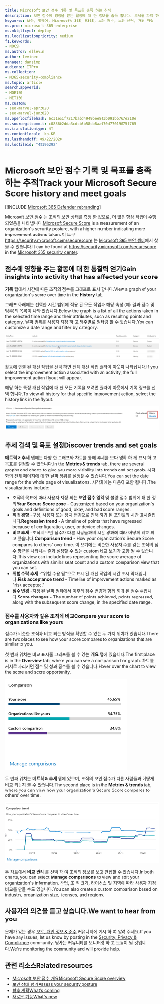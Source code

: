 ```yaml
---
title: Microsoft 보안 점수 기록 및 목표를 충족 하는 추적
description: 보안 점수에 영향을 받는 활동에 대 한 정보를 습득 합니다. 추세를 파악 하 고 목표를 설정 합니다.
keywords: 보안, 맬웨어, Microsoft 365, M365, 보안 점수, 보안 센터, 개선 작업
ms.prod: microsoft-365-enterprise
ms.mktglfcycl: deploy
ms.localizationpriority: medium
f1.keywords:
- NOCSH
ms.author: ellevin
author: levinec
manager: dansimp
audience: ITPro
ms.collection:
- M365-security-compliance
ms.topic: article
search.appverid:
- MOE150
- MET150
ms.custom:
- seo-marvel-apr2020
- seo-marvel-jun2020
ms.openlocfilehash: 6c31ea1f7217babd4949bee843b091bb767e210e
ms.sourcegitcommit: c083602dda3cdcb5b58cb8aa070d77019075f765
ms.translationtype: MT
ms.contentlocale: ko-KR
ms.lasthandoff: 09/22/2020
ms.locfileid: "48196292"
---
```

# <a name="track-your-microsoft-secure-score-history-and-meet-goals"></a><span data-ttu-id="59fca-105">Microsoft 보안 점수 기록 및 목표를 충족 하는 추적</span><span class="sxs-lookup"><span data-stu-id="59fca-105">Track your Microsoft Secure Score history and meet goals</span></span>

[!INCLUDE [Microsoft 365 Defender rebranding](../includes/microsoft-defender.md)]


<span data-ttu-id="59fca-106">[Microsoft 보안 점수](microsoft-secure-score.md) 는 조직의 보안 상태를 측정 한 값으로, 더 많은 향상 작업이 수행 되었음을 나타냅니다.</span><span class="sxs-lookup"><span data-stu-id="59fca-106">[Microsoft Secure Score](microsoft-secure-score.md) is a measurement of an organization's security posture, with a higher number indicating more improvement actions taken.</span></span> <span data-ttu-id="59fca-107">이 도구 https://security.microsoft.com/securescore 는 [Microsoft 365 보안 센터](overview-security-center.md)에서 찾을 수 있습니다.</span><span class="sxs-lookup"><span data-stu-id="59fca-107">It can be found at https://security.microsoft.com/securescore in the [Microsoft 365 security center](overview-security-center.md).</span></span>

## <a name="gain-insights-into-activity-that-has-affected-your-score"></a><span data-ttu-id="59fca-108">점수에 영향을 주는 활동에 대 한 통찰력 얻기</span><span class="sxs-lookup"><span data-stu-id="59fca-108">Gain insights into activity that has affected your score</span></span>

<span data-ttu-id="59fca-109">**기록** 탭에서 시간에 따른 조직의 점수를 그래프로 표시 합니다.</span><span class="sxs-lookup"><span data-stu-id="59fca-109">View a graph of your organization's score over time in the **History** tab.</span></span>

<span data-ttu-id="59fca-110">그래프 아래에는 선택한 시간 범위에 적용 된 모든 작업과 해당 속성 (예: 결과 점수 및 범주)의 목록이 나와 있습니다.</span><span class="sxs-lookup"><span data-stu-id="59fca-110">Below the graph is a list of all the actions taken in the selected time range and their attributes, such as resulting points and category.</span></span> <span data-ttu-id="59fca-111">날짜 범위를 사용자 지정 하 고 범주별로 필터링 할 수 있습니다.</span><span class="sxs-lookup"><span data-stu-id="59fca-111">You can customize a date range and filter by category.</span></span>

![활동 기록](../../media/secure-score/secure-score-history-activity.png)

<span data-ttu-id="59fca-113">활동에 연결 된 개선 작업을 선택 하면 전체 개선 작업 플라이 아웃이 나타납니다.</span><span class="sxs-lookup"><span data-stu-id="59fca-113">If you select the improvement action associated with an activity, the full improvement action flyout will appear.</span></span>

<span data-ttu-id="59fca-114">해당 하는 특정 개선 작업에 대 한 모든 기록을 보려면 플라이 아웃에서 기록 링크를 선택 합니다.</span><span class="sxs-lookup"><span data-stu-id="59fca-114">To view all history for that specific improvement action, select the history link in the flyout.</span></span>

![향상 작업 기록](../../media/secure-score/secure-score-history-flyout.png)

## <a name="discover-trends-and-set-goals"></a><span data-ttu-id="59fca-116">추세 검색 및 목표 설정</span><span class="sxs-lookup"><span data-stu-id="59fca-116">Discover trends and set goals</span></span>

<span data-ttu-id="59fca-117">**메트릭 & 추세** 탭에는 다양 한 그래프와 차트를 통해 추세를 보다 명확 하 게 표시 하 고 목표를 설정할 수 있습니다.</span><span class="sxs-lookup"><span data-stu-id="59fca-117">In the **Metrics & trends** tab, there are several graphs and charts to give you more visibility into trends and set goals.</span></span> <span data-ttu-id="59fca-118">시각화의 전체 페이지에 대 한 날짜 범위를 설정할 수 있습니다.</span><span class="sxs-lookup"><span data-stu-id="59fca-118">You can set the date range for the whole page of visualizations.</span></span> <span data-ttu-id="59fca-119">시각화에는 다음이 포함 됩니다.</span><span class="sxs-lookup"><span data-stu-id="59fca-119">The visualizations include:</span></span>

* <span data-ttu-id="59fca-120">조직의 목표에 따라 사용자 지정 되는 **보안 점수 영역** 및 불량 점수 범위에 대 한 정의</span><span class="sxs-lookup"><span data-stu-id="59fca-120">**Your Secure Score zone** - Customized based on your organization's goals and definitions of good, okay, and bad score ranges.</span></span>
* <span data-ttu-id="59fca-121">**회귀 경향** -구성, 사용자 또는 장치 변경으로 인해 회귀 된 포인트의 시간 표시줄입니다.</span><span class="sxs-lookup"><span data-stu-id="59fca-121">**Regression trend** - A timeline of points that have regressed because of configuration, user, or device changes.</span></span>  
* <span data-ttu-id="59fca-122">**비교 추세** -조직의 보안 점수가 다른 사람들과의 시간 경과에 따라 어떻게 비교 되 고 있습니다.</span><span class="sxs-lookup"><span data-stu-id="59fca-122">**Comparison trend** - How your organization's Secure Score compares to others' over time.</span></span> <span data-ttu-id="59fca-123">이 보기에는 비슷한 사용자 수를 갖는 조직의 점수 평균을 나타내는 줄과 설정할 수 있는 custom 비교 보기가 포함 될 수 있습니다.</span><span class="sxs-lookup"><span data-stu-id="59fca-123">This view can include lines representing the score average of organizations with similar seat count and a custom comparison view that you can set.</span></span>
* <span data-ttu-id="59fca-124">**위험 수락 추세** -"위험 수용 됨"으로 표시 된 개선 작업의 시간 표시 막대입니다.</span><span class="sxs-lookup"><span data-stu-id="59fca-124">**Risk acceptance trend** - Timeline of improvement actions marked as "risk accepted."</span></span>
* <span data-ttu-id="59fca-125">**점수 변경** -지정 된 날짜 범위에서 이후의 점수 변경과 함께 회귀 된 점수 수입니다.</span><span class="sxs-lookup"><span data-stu-id="59fca-125">**Score changes** - The number of points achieved, points regressed, along with the subsequent score change, in the specified date range.</span></span>

### <a name="compare-your-score-to-organizations-like-yours"></a><span data-ttu-id="59fca-126">점수를 사용자와 같은 조직에 비교</span><span class="sxs-lookup"><span data-stu-id="59fca-126">Compare your score to organizations like yours</span></span>

<span data-ttu-id="59fca-127">점수가 비슷한 조직과 비교 되는 방식을 확인할 수 있는 두 가지 위치가 있습니다.</span><span class="sxs-lookup"><span data-stu-id="59fca-127">There are two places to see how your score compares to organizations that are similar to you.</span></span>

<span data-ttu-id="59fca-128">첫 번째 위치는 비교 표시줄 그래프를 볼 수 있는 **개요** 탭에 있습니다.</span><span class="sxs-lookup"><span data-stu-id="59fca-128">The first place is in the **Overview** tab, where you can see a comparison bar graph.</span></span> <span data-ttu-id="59fca-129">차트를 커서로 가리키면 점수 및 성과 점수를 볼 수 있습니다.</span><span class="sxs-lookup"><span data-stu-id="59fca-129">Hover over the chart to view the score and score opportunity.</span></span>

![유사한 조직의 점수를 보여주는 막대 그래프](../../media/secure-score/secure-score-comparison-bar.png)

<span data-ttu-id="59fca-131">두 번째 위치는 **메트릭 & 추세** 탭에 있으며, 조직의 보안 점수가 다른 사람들과 어떻게 비교 되는지 볼 수 있습니다.</span><span class="sxs-lookup"><span data-stu-id="59fca-131">The second place is in the **Metrics & trends** tab, where you can view how your organization's Secure Score compares to others' over time.</span></span>

![시간에 따른 유사한 조직의 점수를 보여주는 꺽은선형 그래프](../../media/secure-score/secure-score-comparison-trend.png)

<span data-ttu-id="59fca-133">두 차트에서 **비교 관리** 를 선택 하 여 조직의 정보를 보고 편집할 수 있습니다.</span><span class="sxs-lookup"><span data-stu-id="59fca-133">In both charts, you can select **Manage comparisons** to view and edit your organization's information.</span></span> <span data-ttu-id="59fca-134">산업, 조 직 크기, 라이선스 및 지역에 따라 사용자 지정 비교를 만들 수도 있습니다.</span><span class="sxs-lookup"><span data-stu-id="59fca-134">You can also create a custom comparison based on industry, organization size, licenses, and regions.</span></span>

## <a name="we-want-to-hear-from-you"></a><span data-ttu-id="59fca-135">사용자의 의견을 듣고 싶습니다.</span><span class="sxs-lookup"><span data-stu-id="59fca-135">We want to hear from you</span></span>

<span data-ttu-id="59fca-136">문제가 있는 경우 [보안, 개인 정보 & 준수](https://techcommunity.microsoft.com/t5/Security-Privacy-Compliance/bd-p/security_privacy) 커뮤니티에 게시 하 여 알려 주세요.</span><span class="sxs-lookup"><span data-stu-id="59fca-136">If you have any issues, let us know by posting in the [Security, Privacy & Compliance](https://techcommunity.microsoft.com/t5/Security-Privacy-Compliance/bd-p/security_privacy) community.</span></span> <span data-ttu-id="59fca-137">당사는 커뮤니티를 모니터링 하 고 도움이 될 것입니다.</span><span class="sxs-lookup"><span data-stu-id="59fca-137">We're monitoring the community and will provide help.</span></span>

## <a name="related-resources"></a><span data-ttu-id="59fca-138">관련 리소스</span><span class="sxs-lookup"><span data-stu-id="59fca-138">Related resources</span></span>

- [<span data-ttu-id="59fca-139">Microsoft 보안 점수 개요</span><span class="sxs-lookup"><span data-stu-id="59fca-139">Microsoft Secure Score overview</span></span>](microsoft-secure-score.md)
- [<span data-ttu-id="59fca-140">보안 상태 평가</span><span class="sxs-lookup"><span data-stu-id="59fca-140">Assess your security posture</span></span>](microsoft-secure-score-improvement-actions.md)
- [<span data-ttu-id="59fca-141">향후 계획</span><span class="sxs-lookup"><span data-stu-id="59fca-141">What's coming</span></span>](microsoft-secure-score-whats-coming.md)
- [<span data-ttu-id="59fca-142">새로운 기능</span><span class="sxs-lookup"><span data-stu-id="59fca-142">What's new</span></span>](microsoft-secure-score-whats-new.md)
